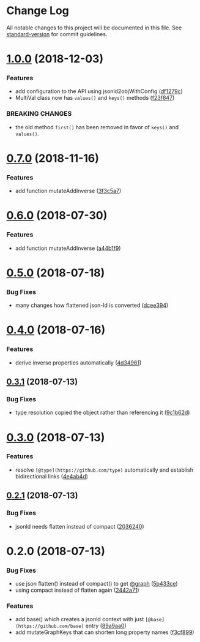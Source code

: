 # Change Log

All notable changes to this project will be documented in this file. See [standard-version](https://github.com/conventional-changelog/standard-version) for commit guidelines.

<a name="1.0.0"></a>
# [1.0.0](https://github.com/vsimko/graphql-jsonld-utils/compare/v0.7.0...v1.0.0) (2018-12-03)


### Features

* add configuration to the API using jsonld2objWithConfig ([df1279c](https://github.com/vsimko/graphql-jsonld-utils/commit/df1279c))
* MultiVal class now has `values()` and `keys()` methods ([f23f847](https://github.com/vsimko/graphql-jsonld-utils/commit/f23f847))


### BREAKING CHANGES

* the old method `first()` has been removed
in favor of `keys()` and `values()`.



<a name="0.7.0"></a>
# [0.7.0](https://github.com/vsimko/graphql-jsonld-utils/compare/v0.5.0...v0.7.0) (2018-11-16)


### Features

* add function mutateAddInverse ([3f3c5a7](https://github.com/vsimko/graphql-jsonld-utils/commit/3f3c5a7))



<a name="0.6.0"></a>
# [0.6.0](https://github.com/vsimko/graphql-jsonld-utils/compare/v0.5.0...v0.6.0) (2018-07-30)


### Features

* add function mutateAddInverse ([a44b1f9](https://github.com/vsimko/graphql-jsonld-utils/commit/a44b1f9))



<a name="0.5.0"></a>
# [0.5.0](https://github.com/vsimko/graphql-jsonld-utils/compare/v0.4.0...v0.5.0) (2018-07-18)


### Bug Fixes

* many changes how flattened json-ld is converted ([dcee394](https://github.com/vsimko/graphql-jsonld-utils/commit/dcee394))



<a name="0.4.0"></a>
# [0.4.0](https://github.com/vsimko/graphql-jsonld-utils/compare/v0.3.1...v0.4.0) (2018-07-16)


### Features

* derive inverse properties automatically ([4d34961](https://github.com/vsimko/graphql-jsonld-utils/commit/4d34961))



<a name="0.3.1"></a>
## [0.3.1](https://github.com/vsimko/graphql-jsonld-utils/compare/v0.3.0...v0.3.1) (2018-07-13)


### Bug Fixes

* type resolution copied the object rather than referencing it ([9c1b62d](https://github.com/vsimko/graphql-jsonld-utils/commit/9c1b62d))



<a name="0.3.0"></a>
# [0.3.0](https://github.com/vsimko/graphql-jsonld-utils/compare/v0.2.1...v0.3.0) (2018-07-13)


### Features

* resolve `[@type](https://github.com/type)` automatically and establish bidirectional links ([4e4ab4d](https://github.com/vsimko/graphql-jsonld-utils/commit/4e4ab4d))



<a name="0.2.1"></a>
## [0.2.1](https://github.com/vsimko/graphql-jsonld-utils/compare/v0.2.0...v0.2.1) (2018-07-13)


### Bug Fixes

* jsonld needs flatten instead of compact ([2036240](https://github.com/vsimko/graphql-jsonld-utils/commit/2036240))



<a name="0.2.0"></a>
# 0.2.0 (2018-07-13)


### Bug Fixes

* use json flatten() instead of compact() to get [@graph](https://github.com/graph) ([5b433ce](https://github.com/vsimko/graphql-jsonld-utils/commit/5b433ce))
* using compact instead of flatten again ([2442a71](https://github.com/vsimko/graphql-jsonld-utils/commit/2442a71))


### Features

* add base() which creates a jsonld context with just `[@base](https://github.com/base)` entry ([89a9aa0](https://github.com/vsimko/graphql-jsonld-utils/commit/89a9aa0))
* add mutateGraphKeys that can shorten long property names ([f3cf899](https://github.com/vsimko/graphql-jsonld-utils/commit/f3cf899))
